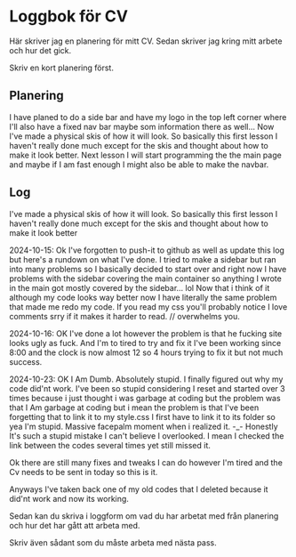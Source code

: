 # Loggbok för CV

Här skriver jag en planering för mitt CV.
Sedan skriver jag kring mitt arbete och hur det gick.

Skriv en kort planering först.

## Planering
I have planed to do a side bar and have my logo in the top left corner where I'll also have a fixed nav bar maybe som information there as well... Now I've made a physical skis of how it will look. So basically this first lesson I haven't really done much except for the skis and thought about how to make it look better. Next lesson I will start programming the the main page and maybe if I am fast enough I might also be able to make the navbar.
## Log
I've made a physical skis of how it will look. So basically this first lesson I haven't really done much except for the skis and thought about how to make it look better

2024-10-15: Ok I've forgotten to push-it to github as well as update this log but here's a rundown on what I've done. I tried to make a sidebar but ran into many problems so I basically decided to start over and right now I have problems with the sidebar covering the main container so anything I wrote in the main got mostly covered by the sidebar... lol Now that i think of it although my code looks way better now I have literally the same problem that made me redo my code. If you read my css you'll probably notice I love comments srry if it makes it harder to read. // overwhelms you.

2024-10-16: OK I've done a lot however the problem is that he fucking site looks ugly as fuck. And I'm to
tired to try and fix it I've been working since 8:00 and the clock is now almost 12 so 4 hours trying to fix it but not much success.

2024-10-23: OK I Am Dumb. Absolutely stupid.
I finally figured out why my code did'nt work. I've been so stupid considering I reset and started over 3 times because i just thought i was garbage at coding but the problem was that I Am garbage at coding but i mean the problem is that I've been forgetting that to link it to my style.css I first have to link it to its folder so yea I'm stupid. Massive facepalm moment when i realized it. -_- Honestly It's such a stupid mistake I can't believe I overlooked. I mean I checked the link between the codes several times yet still missed it.

Ok there are still many fixes and tweaks I can do however I'm tired and the Cv needs to be sent in today so this is it. 

Anyways I've taken back one of my old codes that I deleted because it did'nt work and now its working. 

Sedan kan du skriva i loggform om vad du har arbetat med från planering och hur det har gått att arbeta med.

Skriv även sådant som du måste arbeta med nästa pass.
